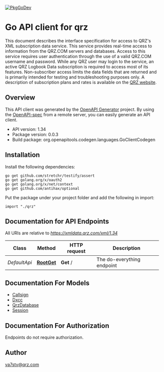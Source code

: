 [![PkgGoDev](https://pkg.go.dev/badge/github.com/k0swe/qrz-api)](https://pkg.go.dev/github.com/k0swe/qrz-api)

# Go API client for qrz

This document describes the interface specification for access to QRZ's XML subscription data service. This service provides real-time access to information from the QRZ.COM servers and databases.
Access to this service requires user authentication through the use of a valid QRZ.COM username and password. While any QRZ user may login to the service, an active QRZ Logbook Data subscription is required to access most of its features. Non-subscriber access limits the data fields that are returned and is primarily intended for testing and troubleshooting purposes only.
A description of subscription plans and rates is available on the [QRZ website](http://www.qrz.com/i/subscriptions.html).

## Overview
This API client was generated by the [OpenAPI Generator](https://openapi-generator.tech) project.  By using the [OpenAPI-spec](https://www.openapis.org/) from a remote server, you can easily generate an API client.

- API version: 1.34
- Package version: 0.0.3
- Build package: org.openapitools.codegen.languages.GoClientCodegen

## Installation

Install the following dependencies:

```shell
go get github.com/stretchr/testify/assert
go get golang.org/x/oauth2
go get golang.org/x/net/context
go get github.com/antihax/optional
```

Put the package under your project folder and add the following in import:

```golang
import "./qrz"
```

## Documentation for API Endpoints

All URIs are relative to *https://xmldata.qrz.com/xml/1.34*

Class | Method | HTTP request | Description
------------ | ------------- | ------------- | -------------
*DefaultApi* | [**RootGet**](docs/DefaultApi.md#rootget) | **Get** / | The do-everything endpoint


## Documentation For Models

 - [Callsign](docs/Callsign.md)
 - [Dxcc](docs/Dxcc.md)
 - [QrzDatabase](docs/QrzDatabase.md)
 - [Session](docs/Session.md)


## Documentation For Authorization

 Endpoints do not require authorization.



## Author

va7stv@qrz.com

